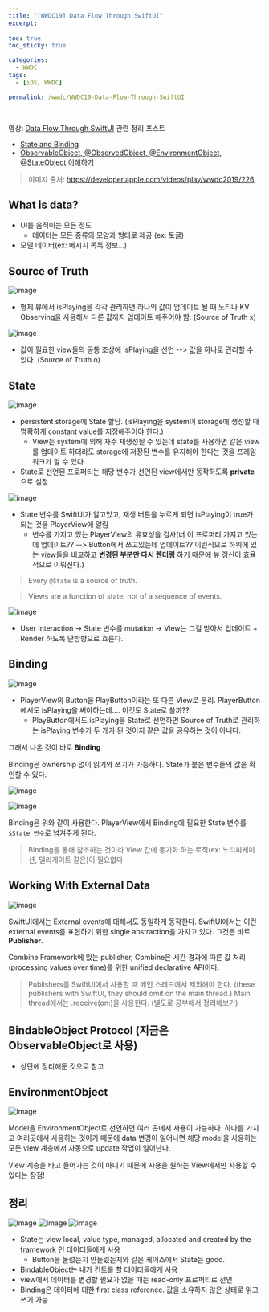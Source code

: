 ```yaml
---
title: "[WWDC19] Data Flow Through SwiftUI"
excerpt:
  
toc: true
toc_sticky: true

categories:
  - WWDC
tags:
  - [iOS, WWDC]

permalink: /wwdc/WWDC19-Data-Flow-Through-SwiftUI

---
```


영상: [Data Flow Through SwiftUI](https://developer.apple.com/videos/play/wwdc2019/226)
관련 정리 포스트
- [State and Binding](https://eunjoochoi.github.io/ios-docs/swiftui-state-and-binding)
- [ObservableObject, @ObservedObject, @EnvironmentObject, @StateObject 이해하기](https://eunjoochoi.github.io/ios-docs/managing-model-data-in-your-app)

> 이미지 출처: https://developer.apple.com/videos/play/wwdc2019/226

## What is data?
- UI를 움직이는 모든 정도
   - 데이터는 모든 종류의 모양과 형태로 제공 (ex: 토글)
- 모델 데이터(ex: 메시지 목록 정보...)

## Source of Truth
![image](https://user-images.githubusercontent.com/22000470/201662222-88805256-5e60-4370-aa69-f4ec11302837.png)

- 형제 뷰에서 isPlaying을 각각 관리하면 하나의 값이 업데이트 될 때 노티나 KV Observing을 사용해서 다른 값까지 업데이트 해주어야 함. (Source of Truth x)

![image](https://user-images.githubusercontent.com/22000470/201662239-9b9aa344-326b-49bc-b676-3d796004b50b.png)

- 값이 필요한 view들의 공통 조상에 isPlaying을 선언 --> 값을 하나로 관리할 수 있다. (Source of Truth o)

## State
![image](https://user-images.githubusercontent.com/22000470/201663710-9fa9301f-9857-43b8-91df-32cfb91c9b44.png)

- persistent storage에 State 할당. (isPlaying을 system이 storage에 생성할 때 명확하게 constant value를 지정해주어야 한다.)
   - View는 system에 의해 자주 재생성될 수 있는데 state를 사용하면 같은 view를 업데이트 하더라도 storage에 저장된 변수를 유지해야 한다는 것을 프레임워크가 알 수 있다.
- State로 선언된 프로퍼티는 해당 변수가 선언된 view에서만 동작하도록 **private** 으로 설정

![image](https://user-images.githubusercontent.com/22000470/201665614-ef204731-8364-46e2-8419-06ee72401091.png)

- State 변수를 SwiftUI가 알고있고, 재생 버튼을 누르게 되면 isPlaying이 true가 되는 것을 PlayerView에 알림
   - 변수를 가지고 있는 PlayerView의 유효성을 검사(너 이 프로퍼티 가지고 있는데 업데이트?? --> Button에서 쓰고있는데 업데이트?? 이런식으로 하위에 있는 view들을 비교하고 **변경된 부분만 다시 렌더링** 하기 때문에 뷰 갱신이 효율적으로 이뤄진다.)

> Every `@State` is a source of truth.

> Views are a function of state, not of a sequence of events.

![image](https://user-images.githubusercontent.com/22000470/201667584-071faf07-01d8-46cc-b319-d1d608f59e4f.png)

- User Interaction -> State 변수를 mutation -> View는 그걸 받아서 업데이트 + Render 하도록 단방향으로 흐른다.

## Binding

![image](https://user-images.githubusercontent.com/22000470/201668950-5fb143bf-ba50-425a-8341-c4fe0f90c9f8.png)

- PlayerView의 Button을 PlayButton이라는 또 다른 View로 분리. PlayerButton에서도 isPlaying을 써야하는데.... 이것도 State로 쓸까??
   - PlayButton에서도 isPlaying을 State로 선언하면 Source of Truth로 관리하는 isPlaying 변수가 두 개가 된 것이지 같은 값을 공유하는 것이 아니다.

그래서 나온 것이 바로 **Binding**

Binding은 ownership 없이 읽기와 쓰기가 가능하다. State가 붙은 변수들의 값을 확인할 수 있다.

![image](https://user-images.githubusercontent.com/22000470/201669694-2e9a622c-7316-4964-bf05-ab46ec777420.png)

![image](https://user-images.githubusercontent.com/22000470/201669474-c0af59a7-014d-44df-9aca-d0d4060296ae.png)

Binding은 위와 같이 사용한다. PlayerView에서 Binding에 필요한 State 변수를 `$State 변수`로 넘겨주게 된다.

> Binding을 통해 참조하는 것이라 View 간에 동기화 하는 로직(ex: 노티피케이션, 델리게이트 같은)이 필요없다. 

## Working With External Data
![image](https://user-images.githubusercontent.com/22000470/201671738-312aa364-0190-45a1-af16-52536328232f.png)

SwiftUI에서는 External events에 대해서도 동일하게 동작한다. SwiftUI에서는 이런 external events를 표현하기 위한 single abstraction을 가지고 있다. 그것은 바로 **Publisher**.

Combine Framework에 있는 publisher, Combine은 시간 경과에 따른 값 처리(processing values over time)를 위한 unified declarative API이다.

> Publishers를 SwiftUI에서 사용할 때 메인 스레드에서 제외해야 한다. (these publishers with SwiftUI, they should omit on the main thread.) Main thread에서는 .receive(on:)을 사용한다. (별도로 공부해서 정리해보기)

## BindableObject Protocol (지금은 ObservableObject로 사용)
- 상단에 정리해둔 것으로 참고

## EnvironmentObject
![image](https://user-images.githubusercontent.com/22000470/201677920-76b765ad-358e-49e6-8159-48551aafe489.png)

Model을 EnvironmentObject로 선언하면 여러 곳에서 사용이 가능하다. 하나를 가지고 여러곳에서 사용하는 것이기 때문에 data 변경이 일어나면 해당 model을 사용하는 모든 view 계층에서 자동으로 update 작업이 일어난다.

View 계층을 타고 들어가는 것이 아니기 때문에 사용을 원하는 View에서만 사용할 수 있다는 장점!

## 정리
![image](https://user-images.githubusercontent.com/22000470/201678760-c9d68ad4-7d66-4cf3-b74a-b3c35bac2fac.png)
![image](https://user-images.githubusercontent.com/22000470/201678831-1c425b37-867f-4b73-8ba2-96e833c1b32b.png)
![image](https://user-images.githubusercontent.com/22000470/201678880-9f53456f-21e9-4c9e-9e4f-e10403b83ac6.png)

- State는 view local, value type, managed, allocated and created by the framework 인 데이터들에게 사용
   - Button을 눌렀는지 안눌렀는지와 같은 케이스에서 State는 good.
- BindableObject는 내가 컨트롤 할 데이터들에게 사용
- view에서 데이터를 변경할 필요가 없을 때는 read-only 프로퍼티로 선언
- Binding은 데이터에 대한 first class reference. 값을 소유하지 않은 상태로 읽고 쓰기 가능
